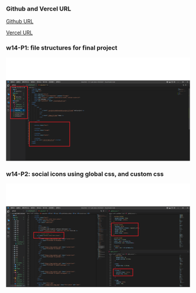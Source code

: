 ### Github and Vercel URL

[Github URL](https://github.com/Helson0110/1111-web-demo-410350267)

[Vercel URL](https://1111-web-demo-410350267-tfro.vercel.app/)

### w14-P1: file structures for final project
![](w14-p1.png)

### w14-P2: social icons using global css, and custom css
![](w14-p2.png)